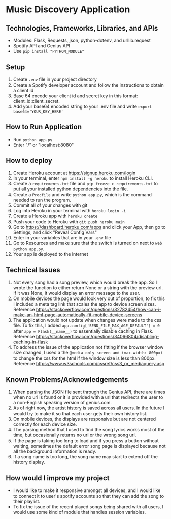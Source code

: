 # Music Discovery Application

## Technologies, Frameworks, Libraries, and APIs
+ Modules: Flask, Requests, json, python-dotenv, and urllib.request
+ Spotify API and Genius API
+ Use `pip install "PYTHON_MODULE"`

## Setup
1. Create `.env` file in your project directory
2. Create a Spotify developer account and follow the instructions to obtain a client id
3. Base 64 encode your client id and secret key in this format: client_id:client_secret.
4. Add your base64 encoded string to your .env file and write `export base64='YOUR_KEY_HERE'`

## How to Run Application
+ Run `python app.py`
+ Enter "/" or "localhost:8080"

## How to deploy
1. Create Heroku account at https://signup.heroku.com/login
2. In your terminal, enter `npm install -g heroku` to install Heroku CLI.
3. Create a `requirements.txt` file and `pip freeze > requirements.txt` to put all your installed python dependencies into the file.
4. Create a `Procfile` and write `python app.py`, which is the command needed to run the program.
5. Commit all of your changes with git
6. Log into Heroku in your terminal with `heroku login -i`
7. Create a Heroku app with `heroku create`
8. Push your code to Heroku with `git push heroku main`
9. Go to https://dashboard.heroku.com/apps and click your App, then go to Settings, and click "Reveal Config Vars"
10. Enter in your variables that are in your `.env` file
11. Go to Resources and make sure that the switch is turned on next to `web python app.py`.
12. Your app is deployed to the internet

## Technical Issues
1. Not every song had a song preview, which would break the app. So I wrote the function to either return None or a string with the preview url. If it was None, it would display an error message to the user.
2. On mobile devices the page would look very out of proportion, to fix this I included a meta tag link that scales the app to device screen sizes. Reference https://stackoverflow.com/questions/32782454/how-can-i-make-an-html-page-automatically-fit-mobile-device-screens
3. The application would not update when changes were made to the css file. To fix this, I added `app.config['SEND_FILE_MAX_AGE_DEFAULT'] = 0` after `app = Flask(__name__)` to essentially disable caching in Flask. Reference https://stackoverflow.com/questions/34066804/disabling-caching-in-flask
4. To address the issue of the application not fitting if the browser window size changed, I used a the `@media only screen and (max-width: 800px)` to change the css for the html if the window size is less than 800px. Reference https://www.w3schools.com/cssref/css3_pr_mediaquery.asp

## Known Problems/Acknowledgements
1. When parsing the JSON file sent through the Genius API, there are times when no url is found or it is provided with a url that redirects the user to a non-English speaking version of genius.com.
2. As of right now, the artist history is saved across all users. In the future I would try to make it so that each user gets their own history list.
3. On mobile devices, the displays are responsive but are not centered correctly for each device size.
4. The parsing method that I used to find the song lyrics works most of the time, but occasionally returns no url or the wrong song url.
5. If the page is taking too long to load and if you press a button without waiting, sometimes the default error song page is displayed because not all the background information is ready.
6. If a song name is too long, the song name may start to extend off the history display.

## How would I improve my project
+ I would like to make it responsive amongst all devices, and I would like to connect it to user's spotify accounts so that they can add the song to their playlist.
+ To fix the issue of the recent played songs being shared with all users, I would use some kind of module that handles session variables.